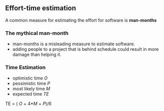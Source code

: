 ## Effort-time estimation

A common measure for estimating the effort for software is **man-months**

### The mythical man-month

- man-months is a misleading measure to estimate software.
- adding people to a project that is behind schedule could result in more damage than helping it.

### Time Estimation

- optimistic time _O_
- pessimistic time _P_
- most likely time _M_
- expected time _TE_

TE = ( _O_ + 4\*_M_ + _P_)/6
